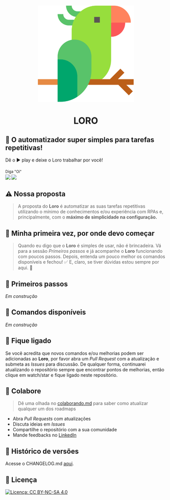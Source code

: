 <p align="center">
  <a href="https://github.com/hideraldus13/loro">
    <img src="/media/logo512px.png" alt="LORO" height="300">
  </a>
  <h1 align="center">LORO</h1>
</p>

## :parrot: O automatizador super simples para tarefas repetitivas!

Dê o :arrow_forward: play e deixe o Loro trabalhar por você!

<sub>Diga "Oi" <br>
[<img src="https://img.shields.io/badge/linkedin-%230077B5.svg?&style=for-the-badge&logo=linkedin&logoColor=white" />](https://www.linkedin.com/in/hideraldoluis/) 
[<img src = "https://img.shields.io/badge/instagram-%23E4405F.svg?&style=for-the-badge&logo=instagram&logoColor=white">](https://www.instagram.com/hideraldojunior/) 
</sub>

## :warning: Nossa proposta
> A proposta do <b>Loro</b> é automatizar as suas tarefas repetitivas utilizando o mínimo de conhecimentos e/ou experiência com RPAs e, principalmente, com o <b>máximo de simplicidade na configuração.</b> 

## :beginner: Minha primeira vez, por onde devo começar
> Quando eu digo que o <b>Loro</b> é simples de usar, não é brincadeira. Vá para a sessão <i>Primeiros passos</i> e já acompanhe o <b>Loro</b> funcionando com poucos passos. Depois, entenda um pouco melhor os comandos disponíveis e fechou! :white_check_mark: E, claro, se tiver dúvidas estou sempre por aqui. :punch: 

## :small_blue_diamond: Primeiros passos

<i>Em construção</i>

## :small_blue_diamond: Comandos disponíveis

<i>Em construção</i>

## :vertical_traffic_light: Fique ligado

Se você acredita que novos comandos e/ou melhorias podem ser adicionadas ao <b>Loro</b>, por favor abra um <i>Pull Request</i> com a atualização e submeta as <i>Issues</i> para discussão. De qualquer forma, continuarei atualizando o repositório sempre que encontrar pontos de melhorias, então clique em watch/star e fique ligado neste repositório. 

## :punch: Colabore

> Dê uma olhada no [colaborando.md](./colaborando.md) para saber como atualizar qualquer um dos roadmaps

- Abra <i>Pull Requests</i> com atualizações
- Discuta ideias em <i>Issues</i>
- Compartilhe o repositório com a sua comunidade
- Mande feedbacks no [LinkedIn](https://linkedin.com/in/hideraldoluis)

## :file_folder: Histórico de versões

Acesse o CHANGELOG.md [aqui](CHANGELOG.md).

## :pushpin: Licença

[![Licença: CC BY-NC-SA 4.0](https://img.shields.io/badge/License-CC%20BY--NC--SA%204.0-lightgrey.svg)](https://creativecommons.org/licenses/by-nc-sa/4.0/) <br>
